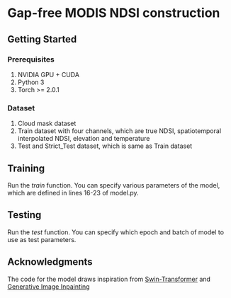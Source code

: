 # Gap-free MODIS NDSI construction
## Getting Started
### Prerequisites
1. NVIDIA GPU + CUDA<br>
2. Python 3<br>
3. Torch >= 2.0.1
### Dataset
1. Cloud mask dataset<br>
2. Train dataset with four channels, which are true NDSI, 
spatiotemporal interpolated NDSI, elevation and temperature<br>
3. Test and Strict_Test dataset, which is same as Train dataset
## Training
Run the $train$ function.
You can specify various parameters of the model, 
which are defined in lines 16-23 of model.py.
## Testing
Run the $test$ function.
You can specify which epoch and batch of model to use as test parameters.
## Acknowledgments
The code for the model draws inspiration from 
[Swin-Transformer](https://github.com/microsoft/Swin-Transformer)
and
[Generative Image Inpainting](https://github.com/JiahuiYu/generative_inpainting)